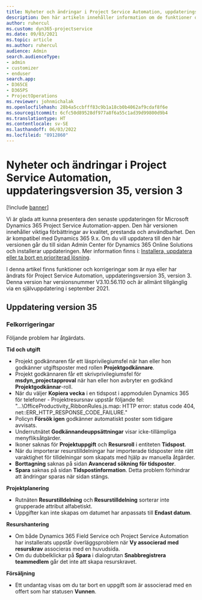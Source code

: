 ```yaml
---
title: Nyheter och ändringar i Project Service Automation, uppdateringsversion 35, version 3
description: Den här artikeln innehåller information om de funktioner och korrigeringar som är tillgängliga i Microsoft Dynamics 365 Project Service Automation uppdateringsutgåva 35, V3.
author: ruhercul
ms.custom: dyn365-projectservice
ms.date: 09/03/2021
ms.topic: article
ms.author: ruhercul
audience: Admin
search.audienceType:
- admin
- customizer
- enduser
search.app:
- D365CE
- D365PS
- ProjectOperations
ms.reviewer: johnmichalak
ms.openlocfilehash: 28b4a5ccbfff83c9b1a18cb0b4062af9cdaf8f6e
ms.sourcegitcommit: 6cfc50d89528df977a8f6a55c1ad39d99800d9b4
ms.translationtype: HT
ms.contentlocale: sv-SE
ms.lasthandoff: 06/03/2022
ms.locfileid: "8912860"
---
```

# <a name="whats-new-or-changed-in-project-service-automation-update-release-35-v3"></a>Nyheter och ändringar i Project Service Automation, uppdateringsversion 35, version 3

[!include [banner](../includes/psa-now-project-operations.md)]

Vi är glada att kunna presentera den senaste uppdateringen för Microsoft Dynamics 365 Project Service Automation-appen. Den här versionen innehåller viktiga förbättringar av kvalitet, prestanda och användbarhet. Den är kompatibel med Dynamics 365 9.x. Om du vill uppdatera till den här versionen går du till sidan Admin Center för Dynamics 365 Online Solutions och installerar uppdateringen. Mer information finns i: [Installera, uppdatera eller ta bort en prioriterad lösning](/power-platform/admin/install-remove-preferred-solution).

I denna artikel finns funktioner och korrigeringar som är nya eller har ändrats för Project Service Automation, uppdateringsversion 35, version 3. Denna version har versionsnummer V3.10.56.110 och är allmänt tillgänglig via en självuppdatering i september 2021.

## <a name="update-release-35"></a>Uppdatering version 35

### <a name="bug-fixes"></a>Felkorrigeringar

Följande problem har åtgärdats.

**Tid och utgift**

- Projekt godkännaren får ett läsprivilegiumsfel när han eller hon godkänner utgiftsposter med rollen **Projektgodkännare**.
- Projekt godkännaren får ett skrivprivilegiumsfel för **msdyn_projectapproval** när han eller hon avbryter en godkänd **Projektgodkännar**-roll.
- När du väljer **Kopiera vecka** i en tidspost i appmodulen Dynamics 365 för telefoner - Projektresursnav uppstår följande fel: "...\OfficeProductivity_RibbonRules.js.map: HTTP error: status code 404, net::ERR_HTTP_RESPONSE_CODE_FAILURE."
- Policyn **Försök igen** godkänner automatiskt poster som tidigare avvisats.
- Underrutnätet **Godkännandeuppsättningar** visar icke-tillämpliga menyfliksåtgärder.
- Ikoner saknas för **Projektuppgift** och **Resursroll** i entiteten **Tidspost**.
- När du importerar resurstilldelningar har importerade tidsposter inte rätt varaktighet för tilldelningar som skapats med hjälp av manuella åtgärder.
- **Borttagning** saknas på sidan **Avancerad sökning för tidsposter**.
- **Spara** saknas på sidan **Tidspostinformation**. Detta problem förhindrar att ändringar sparas när sidan stängs.

**Projektplanering**

- Rutnäten **Resurstilldelning** och **Resurstilldelning** sorterar inte grupperade attribut alfabetiskt.
- Uppgifter kan inte skapas om datumet har anpassats till **Endast datum**.

**Resurshantering**

- Om både Dynamics 365 Field Service och Project Service Automation har installerats uppstår överläggsproblem när **Vy associerad med resurskrav** associeras med en huvudsida.
- Om du dubbelklickar på **Spara** i dialogrutan **Snabbregistrera teammedlem** går det inte att skapa resurskravet.

**Försäljning**

- Ett undantag visas om du tar bort en uppgift som är associerad med en offert som har statusen **Vunnen**.
